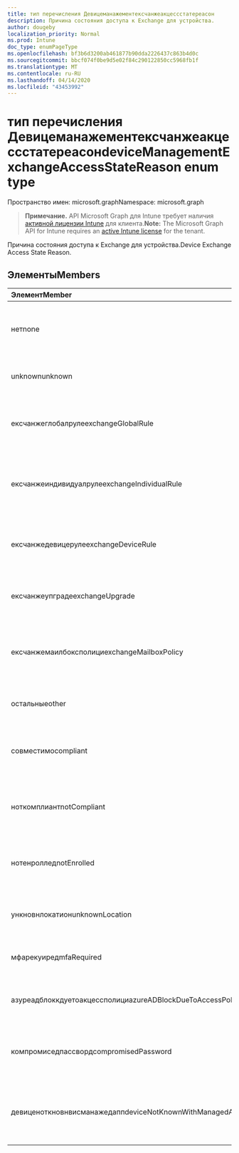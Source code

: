 ```yaml
---
title: тип перечисления Девицеманажементексчанжеакцессстатереасон
description: Причина состояния доступа к Exchange для устройства.
author: dougeby
localization_priority: Normal
ms.prod: Intune
doc_type: enumPageType
ms.openlocfilehash: bf3b6d3200ab461877b90dda2226437c863b4d0c
ms.sourcegitcommit: bbcf074f0be9d5e02f84c290122850cc5968fb1f
ms.translationtype: MT
ms.contentlocale: ru-RU
ms.lasthandoff: 04/14/2020
ms.locfileid: "43453992"
---
```

# <a name="devicemanagementexchangeaccessstatereason-enum-type"></a><span data-ttu-id="a2a60-103">тип перечисления Девицеманажементексчанжеакцессстатереасон</span><span class="sxs-lookup"><span data-stu-id="a2a60-103">deviceManagementExchangeAccessStateReason enum type</span></span>

<span data-ttu-id="a2a60-104">Пространство имен: microsoft.graph</span><span class="sxs-lookup"><span data-stu-id="a2a60-104">Namespace: microsoft.graph</span></span>

> <span data-ttu-id="a2a60-105">**Примечание.** API Microsoft Graph для Intune требует наличия [активной лицензии Intune](https://go.microsoft.com/fwlink/?linkid=839381) для клиента.</span><span class="sxs-lookup"><span data-stu-id="a2a60-105">**Note:** The Microsoft Graph API for Intune requires an [active Intune license](https://go.microsoft.com/fwlink/?linkid=839381) for the tenant.</span></span>

<span data-ttu-id="a2a60-106">Причина состояния доступа к Exchange для устройства.</span><span class="sxs-lookup"><span data-stu-id="a2a60-106">Device Exchange Access State Reason.</span></span>

## <a name="members"></a><span data-ttu-id="a2a60-107">Элементы</span><span class="sxs-lookup"><span data-stu-id="a2a60-107">Members</span></span>
|<span data-ttu-id="a2a60-108">Элемент</span><span class="sxs-lookup"><span data-stu-id="a2a60-108">Member</span></span>|<span data-ttu-id="a2a60-109">Значение</span><span class="sxs-lookup"><span data-stu-id="a2a60-109">Value</span></span>|<span data-ttu-id="a2a60-110">Описание</span><span class="sxs-lookup"><span data-stu-id="a2a60-110">Description</span></span>|
|:---|:---|:---|
|<span data-ttu-id="a2a60-111">нет</span><span class="sxs-lookup"><span data-stu-id="a2a60-111">none</span></span>|<span data-ttu-id="a2a60-112">нуль</span><span class="sxs-lookup"><span data-stu-id="a2a60-112">0</span></span>|<span data-ttu-id="a2a60-113">Не обнаружена Причина состояния доступа в Exchange</span><span class="sxs-lookup"><span data-stu-id="a2a60-113">No access state reason discovered from Exchange</span></span>|
|<span data-ttu-id="a2a60-114">unknown</span><span class="sxs-lookup"><span data-stu-id="a2a60-114">unknown</span></span>|<span data-ttu-id="a2a60-115">1,1</span><span class="sxs-lookup"><span data-stu-id="a2a60-115">1</span></span>|<span data-ttu-id="a2a60-116">Причина неизвестного состояния доступа</span><span class="sxs-lookup"><span data-stu-id="a2a60-116">Unknown access state reason</span></span>|
|<span data-ttu-id="a2a60-117">ексчанжеглобалруле</span><span class="sxs-lookup"><span data-stu-id="a2a60-117">exchangeGlobalRule</span></span>|<span data-ttu-id="a2a60-118">2</span><span class="sxs-lookup"><span data-stu-id="a2a60-118">2</span></span>|<span data-ttu-id="a2a60-119">Состояние доступа определяется глобальным правилом Exchange</span><span class="sxs-lookup"><span data-stu-id="a2a60-119">Access state determined by Exchange Global rule</span></span>|
|<span data-ttu-id="a2a60-120">ексчанжеиндивидуалруле</span><span class="sxs-lookup"><span data-stu-id="a2a60-120">exchangeIndividualRule</span></span>|<span data-ttu-id="a2a60-121">4</span><span class="sxs-lookup"><span data-stu-id="a2a60-121">3</span></span>|<span data-ttu-id="a2a60-122">Состояние доступа определяется индивидуальной правилом Exchange</span><span class="sxs-lookup"><span data-stu-id="a2a60-122">Access state determined by Exchange Individual rule</span></span>|
|<span data-ttu-id="a2a60-123">ексчанжедевицеруле</span><span class="sxs-lookup"><span data-stu-id="a2a60-123">exchangeDeviceRule</span></span>|<span data-ttu-id="a2a60-124">4 </span><span class="sxs-lookup"><span data-stu-id="a2a60-124">4</span></span>|<span data-ttu-id="a2a60-125">Состояние доступа определяется правилом устройства Exchange</span><span class="sxs-lookup"><span data-stu-id="a2a60-125">Access state determined by Exchange Device rule</span></span>|
|<span data-ttu-id="a2a60-126">ексчанжеупграде</span><span class="sxs-lookup"><span data-stu-id="a2a60-126">exchangeUpgrade</span></span>|<span data-ttu-id="a2a60-127">5 </span><span class="sxs-lookup"><span data-stu-id="a2a60-127">5</span></span>|<span data-ttu-id="a2a60-128">Состояние доступа из-за обновления Exchange</span><span class="sxs-lookup"><span data-stu-id="a2a60-128">Access state due to Exchange upgrade</span></span>|
|<span data-ttu-id="a2a60-129">ексчанжемаилбоксполици</span><span class="sxs-lookup"><span data-stu-id="a2a60-129">exchangeMailboxPolicy</span></span>|<span data-ttu-id="a2a60-130">6 </span><span class="sxs-lookup"><span data-stu-id="a2a60-130">6</span></span>|<span data-ttu-id="a2a60-131">Состояние доступа определяется политикой почтовых ящиков Exchange</span><span class="sxs-lookup"><span data-stu-id="a2a60-131">Access state determined by Exchange Mailbox Policy</span></span>|
|<span data-ttu-id="a2a60-132">остальные</span><span class="sxs-lookup"><span data-stu-id="a2a60-132">other</span></span>|<span data-ttu-id="a2a60-133">7 </span><span class="sxs-lookup"><span data-stu-id="a2a60-133">7</span></span>|<span data-ttu-id="a2a60-134">Состояние доступа определяется Exchange</span><span class="sxs-lookup"><span data-stu-id="a2a60-134">Access state determined by Exchange</span></span>|
|<span data-ttu-id="a2a60-135">совместимо</span><span class="sxs-lookup"><span data-stu-id="a2a60-135">compliant</span></span>|<span data-ttu-id="a2a60-136">8 </span><span class="sxs-lookup"><span data-stu-id="a2a60-136">8</span></span>|<span data-ttu-id="a2a60-137">Состояние доступа, предоставленное запросом на соответствие</span><span class="sxs-lookup"><span data-stu-id="a2a60-137">Access state granted by compliance challenge</span></span>|
|<span data-ttu-id="a2a60-138">ноткомплиант</span><span class="sxs-lookup"><span data-stu-id="a2a60-138">notCompliant</span></span>|<span data-ttu-id="a2a60-139">9 </span><span class="sxs-lookup"><span data-stu-id="a2a60-139">9</span></span>|<span data-ttu-id="a2a60-140">Состояние доступа отозвано с помощью запроса на соответствие</span><span class="sxs-lookup"><span data-stu-id="a2a60-140">Access state revoked by compliance challenge</span></span>|
|<span data-ttu-id="a2a60-141">нотенроллед</span><span class="sxs-lookup"><span data-stu-id="a2a60-141">notEnrolled</span></span>|<span data-ttu-id="a2a60-142">10 </span><span class="sxs-lookup"><span data-stu-id="a2a60-142">10</span></span>|<span data-ttu-id="a2a60-143">Состояние доступа, аннулированное запросом управления</span><span class="sxs-lookup"><span data-stu-id="a2a60-143">Access state revoked by management challenge</span></span>|
|<span data-ttu-id="a2a60-144">ункновнлокатион</span><span class="sxs-lookup"><span data-stu-id="a2a60-144">unknownLocation</span></span>|<span data-ttu-id="a2a60-145">12</span><span class="sxs-lookup"><span data-stu-id="a2a60-145">12</span></span>|<span data-ttu-id="a2a60-146">Состояние доступа в связи с неизвестным расположением</span><span class="sxs-lookup"><span data-stu-id="a2a60-146">Access state due to unknown location</span></span>|
|<span data-ttu-id="a2a60-147">мфарекуиред</span><span class="sxs-lookup"><span data-stu-id="a2a60-147">mfaRequired</span></span>|<span data-ttu-id="a2a60-148">13 </span><span class="sxs-lookup"><span data-stu-id="a2a60-148">13</span></span>|<span data-ttu-id="a2a60-149">Состояние доступа из-за вызова MFA</span><span class="sxs-lookup"><span data-stu-id="a2a60-149">Access state due to MFA challenge</span></span>|
|<span data-ttu-id="a2a60-150">азуреадблоккдуетоакцессполици</span><span class="sxs-lookup"><span data-stu-id="a2a60-150">azureADBlockDueToAccessPolicy</span></span>|<span data-ttu-id="a2a60-151">14 </span><span class="sxs-lookup"><span data-stu-id="a2a60-151">14</span></span>|<span data-ttu-id="a2a60-152">Состояние доступа, отозванное политикой доступа AAD</span><span class="sxs-lookup"><span data-stu-id="a2a60-152">Access State revoked by AAD Access Policy</span></span>|
|<span data-ttu-id="a2a60-153">компромиседпассворд</span><span class="sxs-lookup"><span data-stu-id="a2a60-153">compromisedPassword</span></span>|<span data-ttu-id="a2a60-154">15 </span><span class="sxs-lookup"><span data-stu-id="a2a60-154">15</span></span>|<span data-ttu-id="a2a60-155">Состояние доступа отозвано с помощью скомпрометированного пароля</span><span class="sxs-lookup"><span data-stu-id="a2a60-155">Access State revoked by compromised password</span></span>|
|<span data-ttu-id="a2a60-156">девиценоткновнвисманажедапп</span><span class="sxs-lookup"><span data-stu-id="a2a60-156">deviceNotKnownWithManagedApp</span></span>|<span data-ttu-id="a2a60-157">16 </span><span class="sxs-lookup"><span data-stu-id="a2a60-157">16</span></span>|<span data-ttu-id="a2a60-158">Состояние доступа, отозванное с помощью вызова управляемого приложения</span><span class="sxs-lookup"><span data-stu-id="a2a60-158">Access state revoked by managed application challenge</span></span>|







